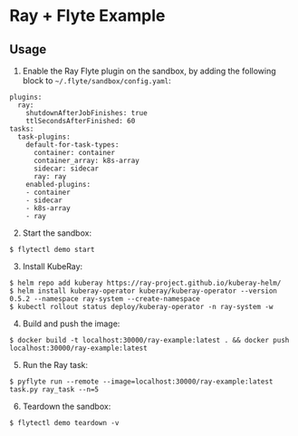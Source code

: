 # Ray + Flyte Example

## Usage

1. Enable the Ray Flyte plugin on the sandbox, by adding the following block to `~/.flyte/sandbox/config.yaml`:
```
plugins:
  ray:
    shutdownAfterJobFinishes: true
    ttlSecondsAfterFinished: 60
tasks:
  task-plugins:
    default-for-task-types:
      container: container
      container_array: k8s-array
      sidecar: sidecar
      ray: ray
    enabled-plugins:
    - container
    - sidecar
    - k8s-array
    - ray
```

2. Start the sandbox:
```
$ flytectl demo start
```

3. Install KubeRay:
```
$ helm repo add kuberay https://ray-project.github.io/kuberay-helm/
$ helm install kuberay-operator kuberay/kuberay-operator --version 0.5.2 --namespace ray-system --create-namespace
$ kubectl rollout status deploy/kuberay-operator -n ray-system -w
```

4. Build and push the image:
```
$ docker build -t localhost:30000/ray-example:latest . && docker push localhost:30000/ray-example:latest
```

5. Run the Ray task:
```
$ pyflyte run --remote --image=localhost:30000/ray-example:latest task.py ray_task --n=5
```

6. Teardown the sandbox:
```
$ flytectl demo teardown -v
```
